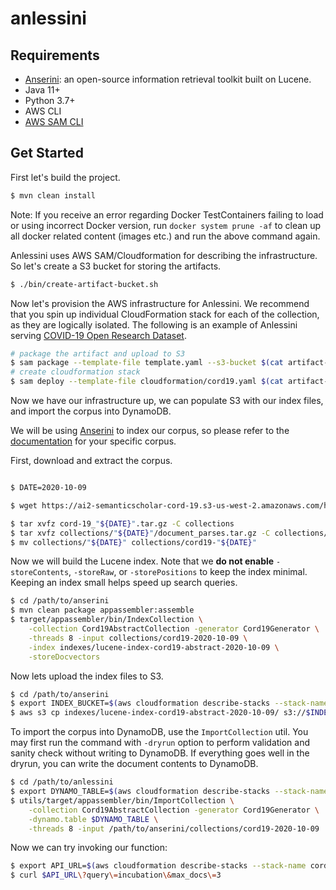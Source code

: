 # anlessini

## Requirements

- [Anserini](https://github.com/castorini/anserini): an open-source information retrieval toolkit built on Lucene.
- Java 11+
- Python 3.7+
- AWS CLI
- [AWS SAM CLI](https://docs.aws.amazon.com/serverless-application-model/latest/developerguide/serverless-sam-cli-install.html)

## Get Started
   
First let's build the project.

```bash
$ mvn clean install
```

Note: If you receive an error regarding Docker TestContainers failing to load or using incorrect Docker version, run `docker system prune -af` to clean up all docker related content (images etc.) and run the above command again.

Anlessini uses AWS SAM/Cloudformation for describing the infrastructure.
So let's create a S3 bucket for storing the artifacts.

```bash
$ ./bin/create-artifact-bucket.sh
```

Now let's provision the AWS infrastructure for Anlessini.
We recommend that you spin up individual CloudFormation stack for each of the collection, as they are logically isolated.
The following is an example of Anlessini serving [COVID-19 Open Research Dataset](https://github.com/castorini/anserini/blob/master/docs/experiments-cord19.md).

```bash
# package the artifact and upload to S3
$ sam package --template-file template.yaml --s3-bucket $(cat artifact-bucket.txt) --output-template-file cloudformation/cord19.yaml --s3-prefix cord19
# create cloudformation stack
$ sam deploy --template-file cloudformation/cord19.yaml $(cat artifact-bucket.txt) --s3-prefix cord19 --stack-name cord19 --capabilities CAPABILITY_NAMED_IAM
```

Now we have our infrastructure up, we can populate S3 with our index files, and import the corpus into DynamoDB.

We will be using [Anserini](https://github.com/castorini/anserini) to index our corpus, so please refer to the [documentation](https://github.com/castorini/anserini/tree/master/docs) for your specific corpus. 

First, download and extract the corpus.

```bash

$ DATE=2020-10-09

$ wget https://ai2-semanticscholar-cord-19.s3-us-west-2.amazonaws.com/historical_releases/cord-19_"${DATE}".tar.gz

$ tar xvfz cord-19_"${DATE}".tar.gz -C collections
$ tar xvfz collections/"${DATE}"/document_parses.tar.gz -C collections/"${DATE}"
$ mv collections/"${DATE}" collections/cord19-"${DATE}"

```

Now we will build the Lucene index.
Note that we **do not enable** `-storeContents`, `-storeRaw`, or `-storePositions` to keep the index minimal. 
Keeping an index small helps speed up search queries.

```bash
$ cd /path/to/anserini
$ mvn clean package appassembler:assemble
$ target/appassembler/bin/IndexCollection \
    -collection Cord19AbstractCollection -generator Cord19Generator \
    -threads 8 -input collections/cord19-2020-10-09 \
    -index indexes/lucene-index-cord19-abstract-2020-10-09 \
    -storeDocvectors
```

Now lets upload the index files to S3.

```bash
$ cd /path/to/anserini
$ export INDEX_BUCKET=$(aws cloudformation describe-stacks --stack-name cord19 --query "Stacks[0].Outputs[?OutputKey=='IndexBucketName'].OutputValue" --output text)
$ aws s3 cp indexes/lucene-index-cord19-abstract-2020-10-09/ s3://$INDEX_BUCKET/cord19/ --recursive
```

To import the corpus into DynamoDB, use the `ImportCollection` util.
You may first run the command with `-dryrun` option to perform validation and sanity check without writing to DynamoDB. 
If everything goes well in the dryrun, you can write the document contents to DynamoDB.

```bash
$ cd /path/to/anlessini
$ export DYNAMO_TABLE=$(aws cloudformation describe-stacks --stack-name cord19 --query "Stacks[0].Outputs[?OutputKey=='DynamoTableName'].OutputValue" --output text)
$ utils/target/appassembler/bin/ImportCollection \
    -collection Cord19AbstractCollection -generator Cord19Generator \
    -dynamo.table $DYNAMO_TABLE \
    -threads 8 -input /path/to/anserini/collections/cord19-2020-10-09
```

Now we can try invoking our function:

```bash
$ export API_URL=$(aws cloudformation describe-stacks --stack-name cord19 --query "Stacks[0].Outputs[?OutputKey=='SearchApiUrl'].OutputValue" --output text)
$ curl $API_URL\?query\=incubation\&max_docs\=3
```
